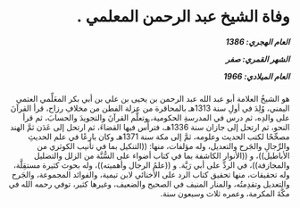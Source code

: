 <h1 dir="rtl">وفاة الشيخ عبد الرحمن المعلمي .</h1>

<h5 dir="rtl">العام الهجري:  1386

الشهر القمري: صفر

العام الميلادي: 1966</h5>

<p dir="rtl">هو الشيخُ العلامة أبو عبد الله عبد الرحمن بن يحيى بن علي بن أبي بكر المعَلِّمي العتمي اليمني، وُلِدَ في أولِ سنة 1313هـ بالمحاقرة من عزلة الفطن من مخلافِ رزاح، قرأ القرآنَ على والدِه، ثم درس في المدرسةِ الحكومية، وتعلَّم القرآنَ والتجويدَ والحسابَ، ثم قرأ النحو، ثم ارتحل إلى جازان سنة 1336هـ، فترأَّس فيها القضاءَ، ثم ارتحل إلى عَدَن ثمَّ الهند مصحِّحًا لكتب الحديث وعلومه، ثمَّ إلى مكة سنة 1371هـ وكان بارعًا في علم الحديثِ والرِّجالِ والجَرح والتعديل، وله مؤلفات، منها: ((التنكيل بما في تأنيب الكوثري من الأباطيل))، و ((الأنوار الكاشفة بما في كتاب أضواء على السُّنَّة من الزلل والتضليل والمجازفة))، في الردِّ على أبي رَيَّة. و ((علمُ الرجال وأهميته))، وله بحوث كثيرة مستقِلَّة، وله تحقيقات، منها تحقيق كتاب الرد على الأخنائي لابن تيمية، والفوائد المجموعة، والجَرح والتعديل وتقدِمتُه، والمنار المنيف في الصحيح والضعيف، وغيرها كثير، توفي رحمه الله في مكَّةَ المكرمة، وعمره ثلاث وسبعون سنة.</p></br>
